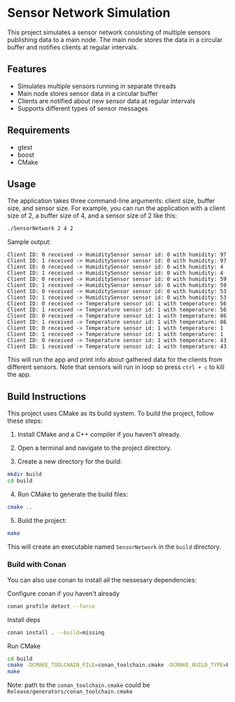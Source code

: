 # Sensor Network Simulation

This project simulates a sensor network consisting of multiple sensors publishing data to a main node. The main node stores the data in a circular buffer and notifies clients at regular intervals.

## Features

- Simulates multiple sensors running in separate threads
- Main node stores sensor data in a circular buffer
- Clients are notified about new sensor data at regular intervals
- Supports different types of sensor messages

## Requirements
- gtest
- boost
- CMake

## Usage

The application takes three command-line arguments: client size, buffer size, and sensor size. For example, you can run the application with a client size of 2, a buffer size of 4, and a sensor size of 2 like this:

```bash
./SensorNetwork 2 4 2
```

Sample output:
```
Client ID: 0 received -> HumiditySensor sensor id: 0 with humidity: 97
Client ID: 1 received -> HumiditySensor sensor id: 0 with humidity: 97
Client ID: 0 received -> HumiditySensor sensor id: 0 with humidity: 4
Client ID: 1 received -> HumiditySensor sensor id: 0 with humidity: 4
Client ID: 0 received -> HumiditySensor sensor id: 0 with humidity: 59
Client ID: 1 received -> HumiditySensor sensor id: 0 with humidity: 59
Client ID: 0 received -> HumiditySensor sensor id: 0 with humidity: 53
Client ID: 1 received -> HumiditySensor sensor id: 0 with humidity: 53
Client ID: 0 received -> Temperature sensor id: 1 with temperature: 56
Client ID: 1 received -> Temperature sensor id: 1 with temperature: 56
Client ID: 0 received -> Temperature sensor id: 1 with temperature: 86
Client ID: 1 received -> Temperature sensor id: 1 with temperature: 86
Client ID: 0 received -> Temperature sensor id: 1 with temperature: 1
Client ID: 1 received -> Temperature sensor id: 1 with temperature: 1
Client ID: 0 received -> Temperature sensor id: 1 with temperature: 43
Client ID: 1 received -> Temperature sensor id: 1 with temperature: 43
```

This will run the app and print info about gathered data for the clients from different sensors.
Note that sensors will run in loop so press `ctrl + c` to kill the app.

## Build Instructions

This project uses CMake as its build system. To build the project, follow these steps:

1. Install CMake and a C++ compiler if you haven't already.

2. Open a terminal and navigate to the project directory.

3. Create a new directory for the build:

```bash
mkdir build
cd build
```

4. Run CMake to generate the build files:

```bash
cmake ..
```

5. Build the project:

```bash
make
```

This will create an executable named `SensorNetwork` in the `build` directory.


### Build with Conan

You can also use conan to install all the nessesary dependencies:

Configure conan if you haven't already

```bash
conan profile detect --force
```
Install deps

```bash
conan install . --build=missing
```

Run CMake

```bash
cd build
cmake -DCMAKE_TOOLCHAIN_FILE=conan_toolchain.cmake -DCMAKE_BUILD_TYPE=Release
make
```

Note: path to the `conan_toolchain.cmake` could be `Release/generators/conan_toolchain.cmake`


